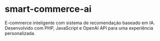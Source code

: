 # smart-commerce-ai
E-commerce inteligente com sistema de recomendação baseado em IA. Desenvolvido com PHP, JavaScript e OpenAI API para uma experiência personalizada.
